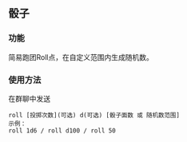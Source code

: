 骰子
-------------

### 功能

简易跑团Roll点，在自定义范围内生成随机数。

### 使用方法

在群聊中发送

```plain
roll [投掷次数](可选) d(可选) [骰子面数 或 随机数范围]
示例：
roll 1d6 / roll d100 / roll 50
```